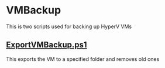 # VMBackup
This is two scripts used for backing up HyperV VMs
## [ExportVMBackup.ps1](https://github.com/vanderblugen/VMBackup/ExportVMBackup.ps1)
This exports the VM to a specified folder and removes old ones
